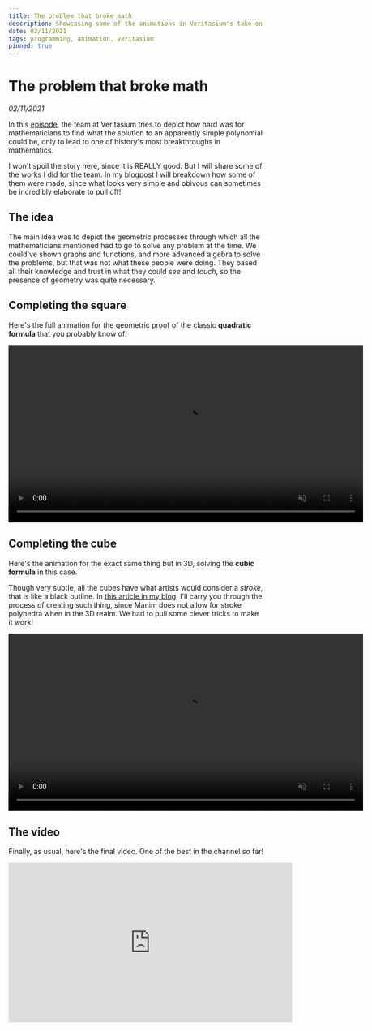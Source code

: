 ```yaml
---
title: The problem that broke math
description: Showcasing some of the animations in Veritasium's take on cubic functions
date: 02/11/2021
tags: programming, animation, veritasium
pinned: true
---
```


# The problem that broke math
*02/11/2021*

In this [episode](https://youtu.be/cUzklzVXJwo), the team at Veritasium tries to depict how hard was for mathematicians to find what the solution to an apparently simple polynomial could be, only to lead to one of history's most breakthroughs in mathematics.

I won't spoil the story here, since it is REALLY good. But I will share some of the works I did for the team. In my [blogpost](/blog) I will breakdown how some of them were made, since what looks very simple and obivous can sometimes be incredibly elaborate to pull off!


## The idea

The main idea was to depict the geometric processes through which all the mathematicians mentioned had to go to solve any problem at the time. We could've shown graphs and functions, and more advanced algebra to solve the problems, but that was not what these people were doing. They based all their knowledge and trust in what they could *see* and *touch*, so the presence of geometry was quite necessary.


## Completing the square

Here's the full animation for the geometric proof of the classic **quadratic formula** that you probably know of! 


<video width="700" controls loop autoplay muted>
  <source src="/portfolio-images/the-cubic/squares.mp4" type="video/mp4">
</video>

## Completing the cube

Here's the animation for the exact same thing but in 3D, solving the **cubic formula** in this case. 

Though very subtle, all the cubes have what artists would consider a *stroke*, that is like a black outline. In [this article in my blog](/blog/stroke-cubes-manim), I'll carry you through the process of creating such thing, since Manim does not allow for stroke polyhedra when in the 3D realm. We had to pull some clever tricks to make it work!

<video width="700" controls loop autoplay muted>
  <source src="/portfolio-images/the-cubic/cubes.mp4" type="video/mp4">
</video>


## The video

Finally, as usual, here's the final video. One of the best in the channel so far! 

<iframe width="560" height="315" src="https://www.youtube.com/embed/cUzklzVXJwo" title="YouTube video player" frameborder="0" allow="accelerometer; autoplay; clipboard-write; encrypted-media; gyroscope; picture-in-picture" allowfullscreen></iframe>


